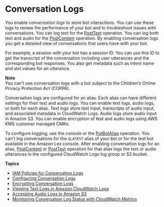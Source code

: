 # Conversation Logs<a name="conversation-logs"></a>

You enable *conversation logs* to store bot interactions\. You can use these logs to review the performance of your bot and to troubleshoot issues with conversations\. You can log text for the [PostText](API_runtime_PostText.md) operation\. You can log both text and audio for the [PostContent](API_runtime_PostContent.md) operation\. By enabling conversation logs you get a detailed view of conversations that users have with your bot\.

For example, a session with your bot has a session ID\. You can use this ID to get the transcript of the conversation including user utterances and the corresponding bot responses\. You also get metadata such as intent name and slot values for an utterance\.

**Note**  
You can't use conversation logs with a bot subject to the Children's Online Privacy Protection Act \(COPPA\)\.

Conversation logs are configured for an alias\. Each alias can have different settings for their text and audio logs\. You can enable text logs, audio logs, or both for each alias\. Text logs store text input, transcripts of audio input, and associated metadata in CloudWatch Logs\. Audio logs store audio input in Amazon S3\. You can enable encryption of text and audio logs using AWS KMS customer managed CMKs\.

To configure logging, use the console or the [PutBotAlias](API_PutBotAlias.md) operation\. You can't log conversations for the `$LATEST` alias of your bot or for the test bot available in the Amazon Lex console\. After enabling conversation logs for an alias, [PostContent](API_runtime_PostContent.md) or [PostText](API_runtime_PostText.md) operation for that alias logs the text or audio utterances in the configured CloudWatch Logs log group or S3 bucket\.

**Topics**
+ [IAM Policies for Conversation Logs](conversation-logs-policies.md)
+ [Configuring Conversation Logs](conversation-logs-configure.md)
+ [Encrypting Conversation Logs](conversation-logs-encrypting.md)
+ [Viewing Text Logs in Amazon CloudWatch Logs](conversation-logs-cw.md)
+ [Accessing Audio Logs in Amazon S3](conversation-logs-s3.md)
+ [Monitoring Conversation Log Status with CloudWatch Metrics](conversation-logs-monitoring.md)